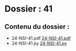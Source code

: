 # Dossier : 41
 
 ## Contenu du dossier : 
- 24-NSI-41.pdf [24-NSI-41.pdf](./24-NSI-41.pdf)
- 24-NSI-41.py [24-NSI-41.py](./24-NSI-41.py)
